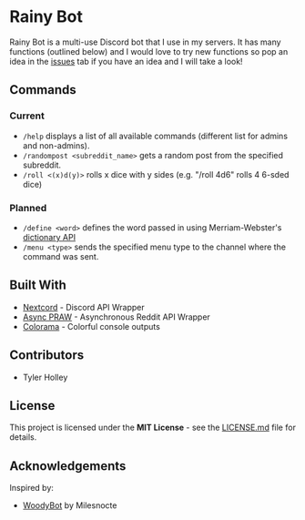 # Rainy Bot
Rainy Bot is a multi-use Discord bot that I use in my servers. It has many functions (outlined below) and I would love to try new functions so pop an idea in the [issues](https://github.com/tholley7/Rainy_Bot/issues) tab if you have an idea and I will take a look!


## Commands

### Current
- `/help` displays a list of all available commands (different list for admins and non-admins).
- `/randompost <subreddit_name>` gets a random post from the specified subreddit.
- `/roll <(x)d(y)>` rolls x dice with y sides (e.g. "/roll 4d6" rolls 4 6-sded dice)

### Planned
- `/define <word>` defines the word passed in using Merriam-Webster's [dictionary API](https://dictionaryapi.com/)
- `/menu <type>` sends the specified menu type to the channel where the command was sent.


## Built With
- [Nextcord](https://nextcord.readthedocs.io/) - Discord API Wrapper
- [Async PRAW](https://asyncpraw.readthedocs.io/en/stable/code_overview/models/subreddit.html) - Asynchronous Reddit API Wrapper
- [Colorama](https://pypi.org/project/colorama/) - Colorful console outputs


## Contributors
- Tyler Holley


## License
This project is licensed under the **MIT License** - see the [LICENSE.md](LICENSE.md) file for details.


## Acknowledgements
Inspired by:

- [WoodyBot](https://github.com/Milesnocte/WoodyBot) by Milesnocte